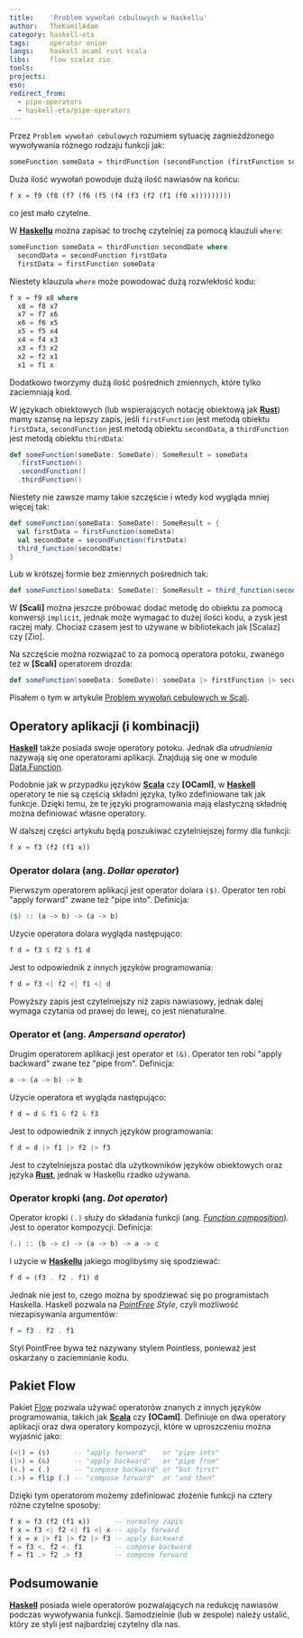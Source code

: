 ```yaml
---
title:    'Problem wywołań cebulowych w Haskellu'
author:   TheKamilAdam
category: haskell-eta
tags:     operator onion
langs:    haskell ocaml rust scala
libs:     flow scalaz zio
tools:
projects:
eso:
redirect_from:
  - pipe-operators
  - haskell-eta/pipe-operators
---
```


Przez `Problem wywołań cebulowych` rozumiem sytuację zagnieżdżonego wywoływania różnego rodzaju funkcji jak:
```haskell
someFunction someData = thirdFunction (secondFunction (firstFunction someData))
```

Duża ilość wywołań powoduje dużą ilość nawiasów na końcu:
```haskell
f x = f9 (f8 (f7 (f6 (f5 (f4 (f3 (f2 (f1 (f0 x)))))))))
```
co jest mało czytelne.

W **[Haskellu]** można zapisać to trochę czytelniej za pomocą klauzuli `where`:
```haskell
someFunction someData = thirdFunction secondDate where 
  secondData = secondFunction firstData
  firstData = firstFunction someData
```

Niestety klauzula `where` może powodować dużą rozwlekłość kodu:
```haskell
f x = f9 x8 where 
  x8 = f8 x7
  x7 = f7 x6
  x6 = f6 x5
  x5 = f5 x4
  x4 = f4 x3
  x3 = f3 x2
  x2 = f2 x1
  x1 = f1 x
```
Dodatkowo tworzymy dużą ilość pośrednich zmiennych,
które tylko zaciemniają kod.

W językach obiektowych (lub wspierających notację obiektową jak **[Rust]**) mamy szansę na lepszy zapis,
jeśli `firstFunction` jest metodą obiektu `firstData`,
`secondFunction` jest metodą obiektu `secondData`,
a `thirdFunction` jest metodą obiektu `thirdData`:
```scala
def someFunction(someDate: SomeDate): SomeResult = someData
  .firstFunction()
  .secondFunction()
  .thirdFunction()
```

Niestety nie zawsze mamy takie szczęście i wtedy kod wygląda mniej więcej tak:
```scala
def someFunction(someData: SomeDate): SomeResult = {
  val firstData = firstFunction(someData)
  val secondDate = secondFunction(firstData)
  third_function(secondDate)
}
```

Lub w krótszej formie bez zmiennych pośrednich tak:
```scala
def someFunction(someData: SomeDate): SomeResult = third_function(secondFunction(firstData(someData)))
```

W **[Scali]** można jeszcze próbować dodać metodę do obiektu za pomocą konwersji `implicit`,
jednak może wymagać to dużej ilości kodu,
a zysk jest raczej mały.
Chociaż czasem jest to używane w bibliotekach jak [Scalaz] czy [Zio].

Na szczęście można rozwiązać to za pomocą operatora potoku,
zwanego też w **[Scali]** operatorem drozda:
```scala
def someFunction(someData: SomeDate): someData |> firstFunction |> secondFunction |> thirdFunction
```
Pisałem o tym w artykule [Problem wywołań cebulowych w Scali](scalapipe).

## Operatory aplikacji (i kombinacji)

**[Haskell]** także posiada swoje operatory potoku.
Jednak dla *utrudnienia* nazywają się one operatorami aplikacji.
Znajdują się one w module [Data.Function](https://hackage.haskell.org/package/base-4.14.0.0/docs/Data-Function.html).

Podobnie jak w przypadku języków **[Scala]** czy **[OCaml]**,
w **[Haskell]** operatory te nie są częścią składni języka,
tylko zdefiniowane tak jak funkcje.
Dzięki temu,
że te języki programowania mają elastyczną składnię można definiować własne operatory.

W dalszej części artykułu będą poszukiwać czytelniejszej formy dla funkcji:
```haskell
f x = f3 (f2 (f1 x))
```

### Operator dolara (ang. *Dollar operator*)
Pierwszym operatorem aplikacji jest operator dolara `($)`.
Operator ten robi "apply forward" zwane też "pipe into".
Definicja:
```haskell
($) :: (a -> b) -> (a -> b)
```

Użycie operatora dolara wygląda następująco:
```haskell
f d = f3 $ f2 $ f1 d
```

Jest to odpowiednik z innych języków programowania:
```haskell
f d = f3 <| f2 <| f1 <| d
```

Powyższy zapis jest czytelniejszy niż zapis nawiasowy,
jednak dalej wymaga czytania od prawej do lewej,
co jest nienaturalne.

### Operator et (ang. *Ampersand operator*)
Drugim operatorem aplikacji jest operator et `(&)`.
Operator ten robi "apply backward" zwane też "pipe from".
Definicja:
```haskell
a -> (a -> b) -> b
```

Użycie operatora et wygląda następująco:
```haskell
f d = d & f1 & f2 & f3
```

Jest to odpowiednik z innych języków programowania:
```haskell
f d = d |> f1 |> f2 |> f3
```

Jest to czytelniejsza postać dla użytkowników języków obiektowych oraz języka **[Rust]**,
jednak w Haskellu rzadko używana.

### Operator kropki (ang. *Dot operator*)
Operator kropki `(.)` służy do składania funkcji (ang. *[Function composition](https://wiki.haskell.org/Function_composition)*).
Jest to operator kompozycji.
Definicja:
```haskell
(.) :: (b -> c) -> (a -> b) -> a -> c
```
I użycie w **[Haskellu]** jakiego moglibyśmy się spodziewać:
```haskell
f d = (f3 . f2 . f1) d
```

Jednak nie jest to,
czego można by spodziewać się po programistach Haskella.
Haskell pozwala na *[PointFree](https://wiki.haskell.org/Pointfree) Style*,
czyli możliwość niezapisywania argumentów:
```haskell
f = f3 . f2 . f1
```

Styl PointFree bywa też nazywany stylem Pointless,
ponieważ jest oskarżany o zaciemnianie kodu.

## Pakiet Flow
Pakiet [Flow](https://hackage.haskell.org/package/flow-1.0.21/docs/Flow.html) pozwala używać operatorów znanych z innych języków programowania,
takich jak **[Scala]** czy **[OCaml]**.
Definiuje on dwa operatory aplikacji oraz dwa operatory kompozycji,
które w uproszczeniu można wyjaśnić jako:
```haskell
(<|) = ($)      -- "apply forward"    or "pipe into"
(|>) = (&)      -- "apply backward"   or "pipe from"
(<.) = (.)      -- "compose backward" or "but first"
(.>) = flip (.) -- "compose forward"  or "and then"
```

Dzięki tym operatorom możemy zdefiniować złożenie funkcji na cztery różne czytelne sposoby:
```haskell
f x = f3 (f2 (f1 x))      -- normalny zapis
f x = f3 <| f2 <| f1 <| x -- apply forward
f x = x |> f1 |> f2 |> f3 -- apply backward
f = f3 <. f2 <. f1        -- compose backward
f = f1 .> f2 .> f3        -- compose forward
```

## Podsumowanie

**[Haskell]** posiada wiele operatorów pozwalających na redukcję nawiasów podczas wywoływania funkcji.
Samodzielnie (lub w zespole) należy ustalić,
który ze styli jest najbardziej czytelny dla nas.

[Haskell]:              /langs/haskell
[Haskellu]:             /langs/haskell
[OCcaml]:               /langs/ocaml
[Scala]:                /langs/scala
[Rust]:                 /langs/rust

[operator]:             /tags/operator
